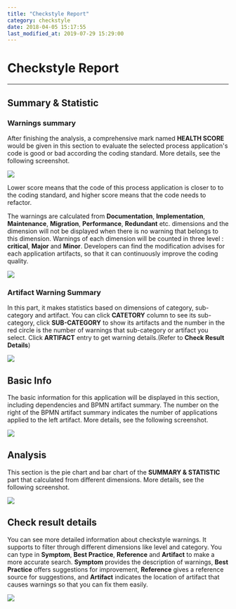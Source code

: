 ```yaml
---
title: "Checkstyle Report"
category: checkstyle
date: 2018-04-05 15:17:55
last_modified_at: 2019-07-29 15:29:00
---
```


# Checkstyle Report
***

## Summary & Statistic

### Warnings summary

   After finishing the analysis, a comprehensive mark named **HEALTH SCORE** would be given in this section to evaluate the selected process application's code is good or bad according the coding standard. More details, see the following screenshot.

   ![][checkstyle_healthScore]

   Lower score means that the code of this process application is closer to to the coding standard, and higher score means that the code needs to refactor.  

   The warnings are calculated from **Documentation**, **Implementation**, **Maintenance**, **Migration**, **Performance**, **Redundant** etc. dimensions and the dimension will not be displayed when there is no warning that belongs to this dimension. Warnings of each dimension  will be counted in three level : **critical**, **Major** and **Minor**. Developers can find the modification advises for each application artifacts, so that it can continuously improve the coding quality.  

   ![][checkstyle_statistic]
###  Artifact Warning Summary
   In this part, it makes statistics based on dimensions of category, sub-category and artifact. You can click **CATETORY** column to see its sub-category, click **SUB-CATEGORY** to show its artifacts and the number in the red circle is the number of warnings that sub-category or artifact you select. Click **ARTIFACT** entry to get warning details.(Refer to **Check Result Details**)

   ![][checkstyle_category]

## Basic Info

   The basic information for this application will be displayed in this section, including dependencies and BPMN artifact summary. The number on the right of the BPMN artifact summary indicates the number of applications applied to the left artifact. More details, see the following screenshot.

   ![][checkstyle_basicInfo]

## Analysis

   This section is the pie chart and bar chart of the **SUMMARY & STATISTIC** part that calculated from different dimensions. More details, see the following screenshot.

   ![][checkstyle_chart]

## Check result details

   You can see more detailed information about checkstyle warnings. It supports to filter through different dimensions like level and category. You can type in **Symptom**, **Best Practice**, **Reference** and **Artifact** to make a more accurate search. **Symptom** provides the description of warnings, **Best Practice** offers suggestions for improvement, **Reference** gives a reference source for suggestions, and **Artifact** indicates the location of artifact that causes warnings so that you can fix them easily.

   ![][checkstyle_checkresultDetailed]

[checkstyle_healthScore]: ../images/checkstyle/checkstyle_healthScore.PNG
[checkstyle_basicInfo]: ../images/checkstyle/checkstyle_basicInfo.PNG
[checkstyle_chart]: ../images/checkstyle/checkstyle_checkstyle_chart.PNG
[checkstyle_statistic]: ../images/checkstyle/checkstyle_statistic.PNG
[checkstyle_category]: ../images/checkstyle/checkstyle_category.PNG
[checkstyle_checkresultDetailed]: ../images/checkstyle/checkstyle_checkresultDetailed.PNG
